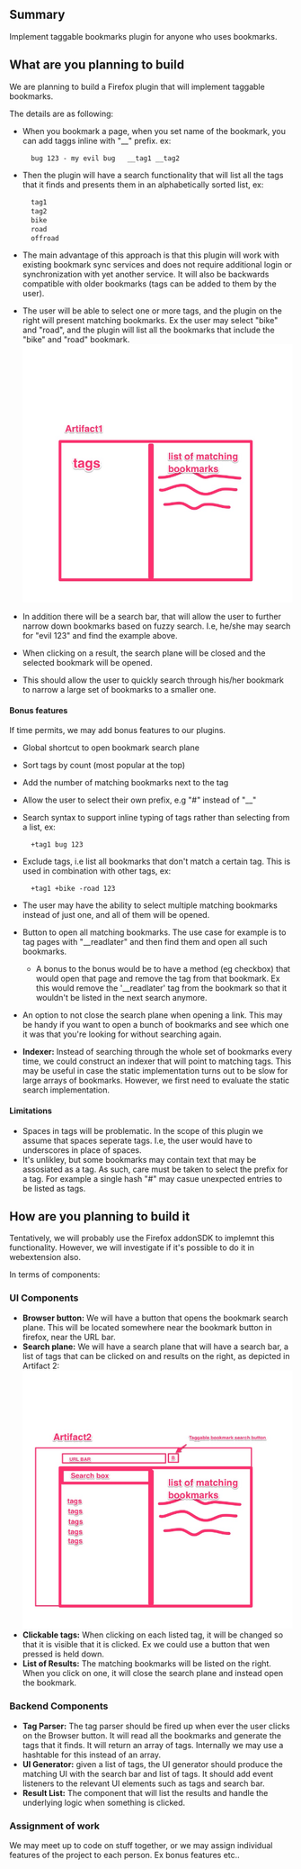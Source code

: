 ## Summary 
Implement taggable bookmarks plugin for anyone who uses bookmarks.


## What are you planning to build 
We are planning to build a Firefox plugin that will implement taggable bookmarks. 

The details are as following:

- When you bookmark a page, when you set name of the bookmark, you can add taggs inline with "__" prefix. ex:  

		bug 123 - my evil bug   __tag1 __tag2
- Then the plugin will have a search functionality that will list all the tags that it finds and presents them in an alphabetically sorted list, ex: 

		tag1
		tag2
		bike
		road
		offroad 
		
	
- The main advantage of this approach is that this plugin will work with existing bookmark sync services and does not require additional login or synchronization with yet another service. It will also be backwards compatible with older bookmarks (tags can be added to them by the user).
		
- The user will be able to select one or more tags, and the plugin on the right will present matching bookmarks. Ex the user may select "bike" and "road", and the plugin will list all the bookmarks that include the "bike" and "road" bookmark.
![Artifact1](a1.jpg "Artifact 1")

- In addition there will be a search bar, that will allow the user to further narrow down bookmarks based on fuzzy search. I.e, he/she may search for "evil 123" and find the example above.

- When clicking on a result, the search plane will be closed and the selected bookmark will be opened.

- This should allow the user to quickly search through his/her bookmark to narrow a large set of bookmarks to a smaller one.

#### Bonus features 
If time permits, we may add bonus features to our plugins.

- Global shortcut to open bookmark search plane
- Sort tags by count (most popular at the top)
- Add the number of matching bookmarks next to the tag
- Allow the user to select their own prefix, e.g "#" instead of "__"
- Search syntax to support inline typing of tags rather than selecting from a list, ex: 

		+tag1 bug 123
		
- Exclude tags, i.e list all bookmarks that don't match a certain tag. This is used in combination with other tags, ex:  

		+tag1 +bike -road 123

- The user may have the ability to select multiple matching bookmarks instead of just one, and all of them will be opened. 
- Button to open all matching bookmarks. The use case for example is to tag pages with "__readlater" and then find them and open all such bookmarks.
	- A bonus to the bonus would be to have a method (eg checkbox) that would open that page and remove the tag from that bookmark. Ex this would remove the '__readlater' tag from the bookmark so that it wouldn't be listed in the next search anymore.

- An option to not close the search plane when opening a link. This may be handy if you want to open a bunch of bookmarks and see which one it was that you're looking for without searching again.

- **Indexer:** Instead of searching through the whole set of bookmarks every time, we could construct an indexer that will point to matching tags. This may be useful in case the static implementation turns out to be slow for large arrays of bookmarks. However, we first need to evaluate the static search implementation.
 
#### Limitations 
- Spaces in tags will be problematic. In the scope of this plugin we assume that spaces seperate tags. I.e, the user would have to underscores in place of spaces.
- It's unlikley, but some bookmarks may contain text that may be assosiated as a tag. As such, care must be taken to select the prefix for a tag. For example a single hash "#" may casue unexpected entries to be listed as tags.

## How are you planning to build it 
Tentatively, we will probably use the Firefox addonSDK to implemnt this functionality. However, we will investigate if it's possible to do it in webextension also. 

In terms of components:  

### UI Components

- **Browser button:** We will have a button that opens the bookmark search plane. This will be located somewhere near the bookmark button in firefox, near the URL bar.
- **Search plane:** We will have a search plane that will have a search bar, a list of tags that can be clicked on and results on the right, as depicted in Artifact 2: 
	![Artifact 2](a2.jpg "Artifact 2")
- **Clickable tags:** When clicking on each listed tag, it will be changed so that it is visible that it is clicked. Ex we could use a button that wen pressed is held down.
- **List of Results:** The matching bookmarks will be listed on the right. When you click on one, it will close the search plane and instead open the bookmark. 


### Backend Components

- **Tag Parser:** The tag parser should be fired up when ever the user clicks on the Browser button. It will read all the bookmarks and generate the tags that it finds. It will return an array of tags. Internally we may use a hashtable for this instead of an array.
- **UI Generator:** given a list of tags, the UI generator should produce the matching UI with the search bar and list of tags. It should add event listeners to the relevant UI elements such as tags and search bar.
- **Result List:** The component that will list the results and handle the underlying logic when something is clicked.

	
### Assignment of work
We may meet up to code on stuff together, or we may assign individual features of the project to each person. Ex bonus features etc.. 
  
